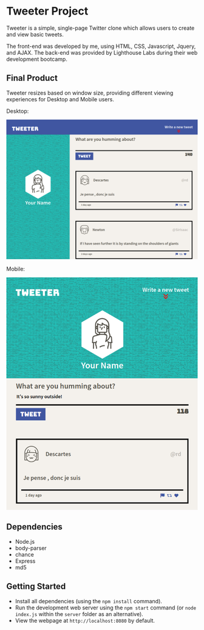 # Tweeter Project

Tweeter is a simple, single-page Twitter clone which allows users to create and view basic tweets.

The front-end was developed by me, using HTML, CSS, Javascript, Jquery, and AJAX.  The back-end was provided by Lighthouse Labs during their web development bootcamp.

## Final Product

Tweeter resizes based on window size, providing different viewing experiences for Desktop and Mobile users.

Desktop:

!["Screenshot of desktop version"](https://github.com/Pwsjas/tweeter/blob/master/docs/desktop.png?raw=true)

Mobile:

!["Screenshot of mobile version"](https://github.com/Pwsjas/tweeter/blob/master/docs/mobile.png?raw=true)

## Dependencies

- Node.js
- body-parser
- chance
- Express
- md5

## Getting Started

- Install all dependencies (using the `npm install` command).
- Run the development web server using the `npm start` command (or `node index.js` within the `server` folder as an alternative).
- View the webpage at `http://localhost:8080` by default.